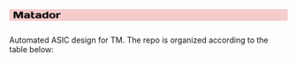 # <img src="/banner.png" width=900/>
Automated ASIC design for TM. The repo is organized according to the table below: 




